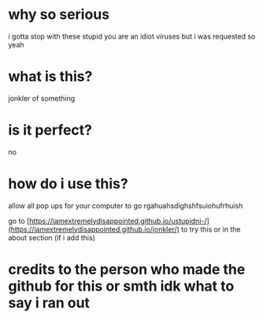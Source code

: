 # why so serious
i gotta stop with these stupid you are an idiot viruses but i was requested so yeah
# what is this?
jonkler of something
# is it perfect?
no
# how do i use this?
allow all pop ups for your computer to go rgahuahsdighshfsuiohufrhuish

go to [https://iamextremelydisappointed.github.io/ustupidni-/](https://iamextremelydisappointed.github.io/jonkler/) to try this or in the about section (if i add this)
# credits to the person who made the github for this or smth idk what to say i ran out

